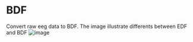 # BDF
Convert raw eeg data to BDF.
The image illustrate differents between EDF and BDF
![image](https://user-images.githubusercontent.com/53856105/167778382-2a6a7a1a-4821-4776-963c-f7e5f8d16f00.png)
